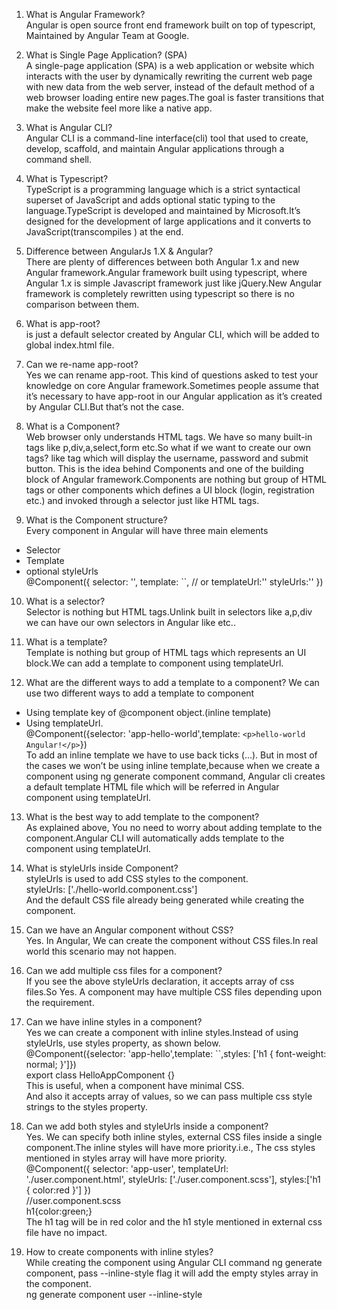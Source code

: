 1. What is Angular Framework?  
Angular is open source front end framework built on top of typescript, Maintained by Angular Team at Google.

2. What is Single Page Application? (SPA)  
A single-page application (SPA) is a web application or website which interacts with the user by dynamically rewriting the current web page with new data from the web server, instead of the default method of a web browser loading entire new pages.The goal is faster transitions that make the website feel more like a native app.  

3. What is Angular CLI?  
Angular CLI is a command-line interface(cli) tool that used to create, develop, scaffold, and maintain Angular applications through a command shell.

4. What is Typescript?  
TypeScript is a programming language which is a strict syntactical superset of JavaScript and adds optional static typing to the language.TypeScript is developed and maintained by Microsoft.It’s designed for the development of large applications and it converts to JavaScript(transcompiles ) at the end.

5. Difference between AngularJs 1.X & Angular?  
There are plenty of differences between both Angular 1.x and new Angular framework.Angular framework built using typescript, where Angular 1.x is simple Javascript framework just like jQuery.New Angular framework is completely rewritten using typescript so there is no comparison between them.

6. What is app-root?  
<app-root> is just a default selector created by Angular CLI, which will be added to global index.html file.

7. Can we re-name app-root?  
Yes we can rename app-root. This kind of questions asked to test your knowledge on core Angular framework.Sometimes people assume that it’s necessary to have app-root in our Angular application as it’s created by Angular CLI.But that’s not the case.

8. What is a Component?  
Web browser only understands HTML tags. We have so many built-in tags like p,div,a,select,form etc.So what if we want to create our own tags? like <login> tag which will display the username, password and submit button.
This is the idea behind Components and one of the building block of Angular framework.Components are nothing but group of HTML tags or other components which defines a UI block (login, registration etc.) and invoked through a selector just like HTML tags.

9. What is the Component structure?  
Every component in Angular will have three main elements
- Selector
- Template
- optional styleUrls  
@Component({
 selector: '',
 template: ``, // or templateUrl:''
 styleUrls:''
})
  
10. What is a selector?  
Selector is nothing but HTML tags.Unlink built in selectors like a,p,div we can have our own selectors in Angular like <login> etc..

11. What is a template?  
Template is nothing but group of HTML tags which represents an UI block.We can add a template to component using templateUrl.

12. What are the different ways to add a template to a component?
We can use two different ways to add a template to component  
- Using template key of @component object.(inline template)
- Using templateUrl.  
@Component({selector: 'app-hello-world',template: `<p>hello-world Angular!</p>`})  
To add an inline template we have to use back ticks (...). But in most of the cases we won’t be using inline template,because when we create a component using ng generate component command, Angular cli creates a default template HTML file which will be referred in Angular component using templateUrl.

13. What is the best way to add template to the component?  
As explained above, You no need to worry about adding template to the component.Angular CLI will automatically adds template to the component using templateUrl.

14. What is styleUrls inside Component?  
styleUrls is used to add CSS styles to the component.  
styleUrls: ['./hello-world.component.css']  
And the default CSS file already being generated while creating the component.

15. Can we have an Angular component without CSS?  
Yes. In Angular, We can create the component without CSS files.In real world this scenario may not happen.

16. Can we add multiple css files for a component?  
If you see the above styleUrls declaration, it accepts array of css files.So Yes. A component may have multiple CSS files depending upon the requirement.

17. Can we have inline styles in a component?  
Yes we can create a component with inline styles.Instead of using styleUrls, use styles property, as shown below.  
@Component({selector: 'app-hello',template: ``,styles: ['h1 { font-weight: normal; }']})   
export class HelloAppComponent {}  
This is useful, when a component have minimal CSS.  
And also it accepts array of values, so we can pass multiple css style strings to the styles property.

15. Can we add both styles and styleUrls inside a component?  
Yes. We can specify both inline styles, external CSS files inside a single component.The inline styles will have more priority.i.e., The css styles mentioned in styles array will have more priority.  
@Component({
  selector: 'app-user',
  templateUrl: './user.component.html',
  styleUrls: ['./user.component.scss'],
  styles:['h1 { color:red }']
})  
//user.component.scss  
h1{color:green;}  
The h1 tag will be in red color and the h1 style mentioned in external css file have no impact.

16. How to create components with inline styles?  
While creating the component using Angular CLI command ng generate component, pass --inline-style flag it will add the empty styles array in the component.  
ng generate component user --inline-style
